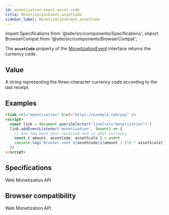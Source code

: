 ```yaml
---
id: monetization-event-asset-code
title: MonetizationEvent.assetCode
sidebar_label: MonetizationEvent.assetCode
---
```


import Specifications from '@site/src/components/Specifications';
import BrowserCompat from '@site/src/components/BrowserCompat';

The **`assetCode`** property of the [MonetizationEvent](monetization-event.md) interface returns the currency code.

## Value

A string representing the three-character currency code according to the last receipt.

## Examples

```html
<link rel="monetization" href="https://example.com/pay" />
<script>
  const link = document.querySelector('link[rel="monetization"]')
  link.addEventListener('monetization', (event) => {
    // See how much your received and in what currency
    const { amount, assetCode, assetScale } = event
    console.log(`Browser sent ${assetCode}${amount / (10 * assetScale)}.`)
  })
</script>
```

## Specifications

<Specifications link="assetcode-attribute">Web Monetization API</Specifications>

## Browser compatibility

<BrowserCompat data="assetCode.json">Web Monetization API</BrowserCompat>

